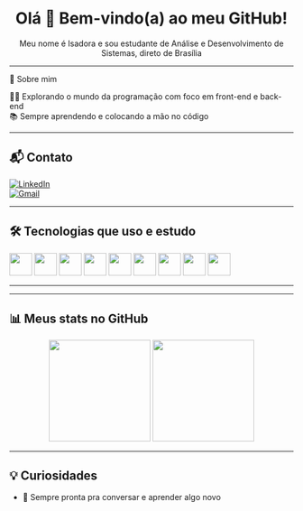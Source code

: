 <h1 align="center">Olá 👋 Bem-vindo(a) ao meu GitHub!</h1>

<p align="center">Meu nome é Isadora e sou estudante de Análise e Desenvolvimento de Sistemas, direto de Brasília 

---

🧠 Sobre mim

 
👨‍💻 Explorando o mundo da programação com foco em front-end e back-end  
📚 Sempre aprendendo e colocando a mão no código  


---

## 📬 Contato

[![LinkedIn](https://img.shields.io/badge/-LinkedIn-0077B5?style=flat-square&logo=linkedin&logoColor=white)](www.linkedin.com/in/isadora-castro-feitosa-596824321)  
[![Gmail](https://img.shields.io/badge/-Gmail-D14836?style=flat-square&logo=gmail&logoColor=white)](mailto:isadoracastrofeitosa@gmail.com)

---

## 🛠️ Tecnologias que uso e estudo

<p align="left">
  <img src="https://cdn.jsdelivr.net/gh/devicons/devicon/icons/html5/html5-original.svg" height="40"/>
  <img src="https://cdn.jsdelivr.net/gh/devicons/devicon/icons/css3/css3-original.svg" height="40"/>
  <img src="https://cdn.jsdelivr.net/gh/devicons/devicon/icons/javascript/javascript-original.svg" height="40"/>
  <img src="https://cdn.jsdelivr.net/gh/devicons/devicon/icons/react/react-original.svg" height="40"/>
  <img src="https://cdn.jsdelivr.net/gh/devicons/devicon/icons/python/python-original.svg" height="40"/>
  <img src="https://cdn.jsdelivr.net/gh/devicons/devicon/icons/php/php-original.svg" height="40"/>
  <img src="https://cdn.jsdelivr.net/gh/devicons/devicon/icons/java/java-original.svg" height="40"/>
  <img src="https://cdn.jsdelivr.net/gh/devicons/devicon/icons/git/git-original.svg" height="40"/>
  <img src="https://cdn.jsdelivr.net/gh/devicons/devicon/icons/vscode/vscode-original.svg" height="40"/>
 
</p>

---
---
## 📊 Meus stats no GitHub

<p align="center">
  <img height="180em" src="https://github-readme-stats.vercel.app/api?username=SEUUSUARIO&show_icons=true&theme=dracula&include_all_commits=true&count_private=true"/>
  <img height="180em" src="https://github-readme-stats.vercel.app/api/top-langs/?username=SEUUSUARIO&layout=compact&langs_count=7&theme=dracula"/>
</p>

---

## 💡 Curiosidades


- 💬 Sempre pronta pra conversar e aprender algo novo  



